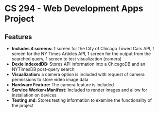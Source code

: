 # CS 294 - Web Development Apps Project

## Features
* **Includes 4 screens:** 1 screen for the City of Chicago Towed Cars API, 1 screen for the NY Times Articles API, 1 screen for the output from the searched query, 1 screen to test visualization (camera)
* **Dexie IndexedDB:** Stores API information into a ChicagoDB and an NYTimesDB post-query search
* **Visualization:** a camera option is included with request of camera permissions to store video image data
* **Hardware Feature:** The camera feature is included
* **Service Worker+Manifest:** Included to render images and allow for installation on devices
* **Testing.md:** Stores testing information to examine the functionality of the project